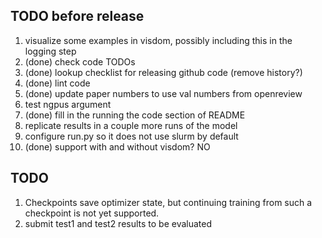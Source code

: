 TODO before release
---
1. visualize some examples in visdom, possibly including this in the logging step
2. (done) check code TODOs
3. (done) lookup checklist for releasing github code (remove history?)
4. (done) lint code
5. (done) update paper numbers to use val numbers from openreview
6. test ngpus argument
7. (done) fill in the running the code section of README
8. replicate results in a couple more runs of the model
9. configure run.py so it does not use slurm by default
10. (done) support with and without visdom? NO

TODO
---
1. Checkpoints save optimizer state, but continuing training
from such a checkpoint is not yet supported.
2. submit test1 and test2 results to be evaluated

